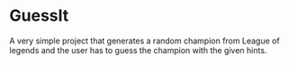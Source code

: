 # GuessIt
A very simple project that generates a random champion from League of legends and the user has to guess the champion with the given hints. 
